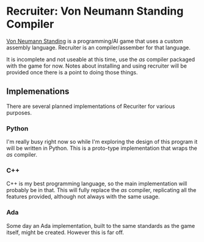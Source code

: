 Recruiter: Von Neumann Standing Compiler
========================================

[Von Neumann Standing](https://github.com/Labdabeta/vns) is a programming/AI
game that uses a custom assembly language. Recruiter is an compiler/assember
for that language.

It is incomplete and not useable at this time, use the *as* compiler packaged
with the game for now. Notes about installing and using recruiter will be
provided once there is a point to doing those things.

Implemenations
--------------

There are several planned implementations of Recuriter for various purposes.

### Python ###

I'm really busy right now so while I'm exploring the design of this program
it will be written in Python. This is a proto-type implementation that wraps
the *as* compiler.

### C++ ###

C++ is my best programming language, so the main implementation will probably
be in that. This will fully replace the *as* compiler, replicating all the
features provided, although not always with the same usage.

### Ada ###

Some day an Ada implementation, built to the same standards as the game
itself, might be created. However this is far off.
